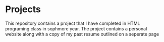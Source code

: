 # Projects
This repository contains a project that I have completed in HTML programing class in sophmore year. The project contains a personal website along with a copy of my past resume outlined on a seperate page
